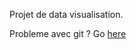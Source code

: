 Projet de data visualisation.

Probleme avec git ? Go [here](https://github.com/k88hudson/git-flight-rules)
